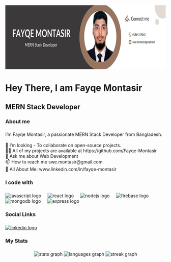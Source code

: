 <div align="center">
  <img height="200" src="https://raw.githubusercontent.com/Fayqe-Montasir/Fayqe-Montasir/refs/heads/main/Brown%20%26%20Black%20Geometric%20Personal%20Branding%20LinkedIn%20Banner.jpg"  />
</div>

###

<h1 align="left">Hey There, I am Fayqe Montasir</h1>

###

<h2 align="left">MERN Stack Developer</h2>

###

<h3 align="left">About me</h3>

###

<p align="left">I’m Fayqe Montasir, a passionate MERN Stack Developer from Bangladesh.<br><br>👯 I’m looking - To collaborate on open-source projects.<br>👨‍💻 All of my projects are available at https://github.com/Fayqe-Montasir<br>💬 Ask me about Web Development<br>📫 How to reach me swe.montasir@gmail.com<br>📄 All About Me: www.linkedin.com/in/fayqe-montasir</p>

###

<h3 align="left">I code with</h3>

###

<div align="left">
  <img src="https://cdn.jsdelivr.net/gh/devicons/devicon/icons/javascript/javascript-original.svg" height="40" alt="javascript logo"  />
  <img width="12" />
  <img src="https://cdn.jsdelivr.net/gh/devicons/devicon/icons/react/react-original.svg" height="40" alt="react logo"  />
  <img width="12" />
  <img src="https://cdn.jsdelivr.net/gh/devicons/devicon/icons/nodejs/nodejs-original.svg" height="40" alt="nodejs logo"  />
  <img width="12" />
  <img src="https://cdn.jsdelivr.net/gh/devicons/devicon/icons/firebase/firebase-plain.svg" height="40" alt="firebase logo"  />
  <img width="12" />
  <img src="https://cdn.jsdelivr.net/gh/devicons/devicon/icons/mongodb/mongodb-original.svg" height="40" alt="mongodb logo"  />
  <img width="12" />
  <img src="https://cdn.jsdelivr.net/gh/devicons/devicon/icons/express/express-original.svg" height="40" alt="express logo"  />
</div>

###

<h3 align="left">Social Links</h3>

###

<div align="left">
  <a href="https://www.linkedin.com/in/fayqe-montasir-b04493344/overlay/about-this-profile/" target="_blank">
    <img src="https://raw.githubusercontent.com/maurodesouza/profile-readme-generator/master/src/assets/icons/social/linkedin/default.svg" width="52" height="40" alt="linkedin logo"  />
  </a>
</div>

###

<h3 align="left">My Stats</h3>

###

<div align="center">
  <img src="https://github-readme-stats.vercel.app/api?username=Fayqe-Montasir&hide_title=false&hide_rank=false&show_icons=true&include_all_commits=true&count_private=true&disable_animations=false&theme=dracula&locale=en&hide_border=false&order=1" height="150" alt="stats graph"  />
  <img src="https://github-readme-stats.vercel.app/api/top-langs?username=Fayqe-Montasir&locale=en&hide_title=false&layout=compact&card_width=320&langs_count=5&theme=dracula&hide_border=false&order=2" height="150" alt="languages graph"  />
  <img src="https://streak-stats.demolab.com?user=Fayqe-Montasir&locale=en&mode=daily&theme=dracula&hide_border=false&border_radius=5&order=3" height="150" alt="streak graph"  />
</div>

###
